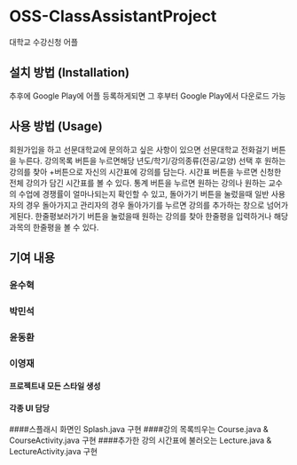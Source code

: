 # OSS-ClassAssistantProject
대학교 수강신청 어플

## 설치 방법 (Installation)
추후에 Google Play에 어플 등록하게되면 그 후부터 Google Play에서 다운로드 가능

## 사용 방법 (Usage)
회원가입을 하고 선문대학교에 문의하고 싶은 사항이 있으면 선문대학교 전화걸기 버튼을 누른다.
강의목록 버튼을 누르면해당 년도/학기/강의종류(전공/교양) 선택 후 원하는 강의를 찾아 +버튼으로 자신의 시간표에 강의를 담는다.
시간표 버튼을 누르면 신청한 전체 강의가 담긴 시간표를 볼 수 있다.
통계 버튼을 누르면 원하는 강의나 원하는 교수의 수업에 경쟁률이 얼마나되는지 확인할 수 있고,
돌아가기 버튼을 눌렀을때 일반 사용자의 경우 돌아가지고 관리자의 경우 돌아가기를 누르면 강의를 추가하는 창으로 넘어가게된다.
한줄평보러가기 버튼을 눌렀을때 원하는 강의를 찾아 한줄평을 입력하거나 해당 과목의 한줄평을 볼 수 있다.

## 기여 내용
### 윤수혁


### 박민석


### 윤동환


### 이영재
#### 프로젝트내 모든 스타일 생성
#### 각종 UI 담당
####스플래시 화면인 Splash.java 구현
####강의 목록띄우는 Course.java & CourseActivity.java 구현
####추가한 강의 시간표에 불러오는 Lecture.java & LectureActivity.java 구현
 
